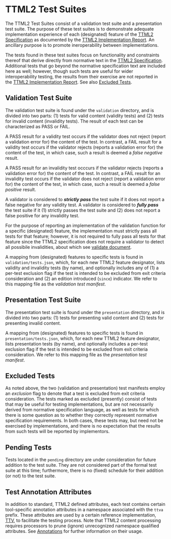# TTML2 Test Suites

The TTML2 Test Suites consist of a validation test suite and a presentation test suite. The purpose of these test suites is to demonstrate adequate implementation experience of each (designated) feature of the [TTML2 Specification](https://www.w3.org/TR/ttml2/) as documented by the [TTML2 Implementation Report](https://www.w3.org/wiki/TimedText/TTML2ImplementationReport). An ancillary purpose is to promote ineroperability between implementations.

The tests found in these test suites focus on functionality and constraints thereof that derive directly from normative text in the [TTML2 Specification](https://www.w3.org/TR/ttml2/). Additional tests that go beyond the normative specification text are included here as well; however, though such tests are useful for wider interoperability testing, the results from their exercise are not reported in the [TTML2 Implementation Report](https://www.w3.org/wiki/TimedText/TTML2ImplementationReport). See also [Excluded Tests](#excluded-tests).

## Validation Test Suite

The validation test suite is found under the `validation` directory, and is divided into two parts: (1) tests for valid content (validity tests) and (2) tests for invalid content (invalidity tests). The result of each test can be characterized as PASS or FAIL.

A PASS result for a validity test occurs if the validator does not reject (report a validation error for) the content of the test. In contrast, a FAIL result for a validity test occurs if the validator rejects (reports a validation error for) the content of the test, in which case, such a result is deemed a _false negative_ result.

A PASS result for an invalidity test occcurs if the validator rejects (reports a validation error for) the content of the test. In contrast, a FAIL result for an invalidity test occurs if the validator does not reject (report a validation error for) the content of the test, in which case, such a result is deemed a _false positive_ result.

A validator is considered to **_strictly pass_** the test suite if it does not report a false negative for any validity test. A validator is considered to **_fully pass_** the test suite if it (1) strictly passes the test suite and (2) does not report a false positive for any invalidity test.

For the purpose of reporting an implementation of the validation function for a specific (designated) feature, the implementation must strictly pass all tests for that feature; however, it is not required to fully pass all tests for that feature since the TTML2 specification does not require a validator to detect all possibile invalidities, about which see [validate document](https://www.w3.org/TR/ttml2/#semantics-procedure-validate-document).

A mapping from (designated) features to specific tests is found in `validation/tests.json`, which, for each new TTML2 feature designator, lists validity and invalidity tests (by name), and optionally includes any of (1) a per-test exclusion flag if the test is intended to be excluded from exit criteria consideration and (2) an edition introduced (`since`) indicator. We refer to this mapping file as the *validation test manifest*.

## Presentation Test Suite

The presentation test suite is found under the `presentation` directory, and is divided into two parts: (1) tests for presenting valid content and (2) tests for presenting invalid content.

A mapping from (designated) features to specific tests is found in `presentation/tests.json`, which, for each new TTML2 feature designator, lists presentation tests (by name), and optionally includes a per-test exclusion flag if the test is intended to be excluded from exit criteria consideration. We refer to this mapping file as the *presentation test manifest*.

## Excluded Tests

As noted above, the two (validation and presentation) test manifests employ an *exclusion* flag to denote that a test is excluded from exit criteria consideration. The tests marked as excluded (presently) consist of tests that may be useful for testing implementations, but are not necessarily derived from normative specification language, as well as tests for which there is some question as to whether they correctly represent normative specification requirements. In both cases, these tests may, but need not be exercised by implementations, and there is no expectation that the results from such tests will be reported by implementors.

## Pending Tests

Tests located in the `pending` directory are under consideration for future addition to the test suite. They are not considered part of the formal test suite at this time; furthermore, there is no (fixed) schedule for their addition (or not) to the test suite.

## Test Annotation Attributes

In addition to standard, TTML2 defined attributes, each test contains certain tool-specific annotation attributes in a namespace associated with the `ttva` prefix. These attributes are used by a certain reference implementation, [TTV](https://github.com/skynav/ttt/tree/master/ttt-ttv), to facilitate the testing process. Note that TTML2 content processing requires processors to prune (ignore) unrecognized namespace qualified attributes. See [Annotations](https://github.com/skynav/ttt/tree/master/ttt-ttv#annotations) for further information on their usage.
